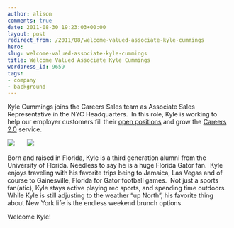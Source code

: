 ```yaml
---
author: alison
comments: true
date: 2011-08-30 19:23:03+00:00
layout: post
redirect_from: /2011/08/welcome-valued-associate-kyle-cummings
hero: 
slug: welcome-valued-associate-kyle-cummings
title: Welcome Valued Associate Kyle Cummings
wordpress_id: 9659
tags:
- company
- background
---
```


Kyle Cummings joins the Careers Sales team as Associate Sales Representative in the NYC Headquarters.  In this role, Kyle is working to help our employer customers fill their [open positions](http://careers.stackoverflow.com/jobs) and grow the [Careers 2.0](http://careers.stackoverflow.com) service.

[![](http://blog.stackoverflow.com/wp-content/uploads/KYLE.jpg)](http://blog.stackoverflow.com/2011/08/welcome-valued-associate-kyle-cummings/kyle/)       [![](http://blog.stackoverflow.com/wp-content/uploads/KYLE4.jpg)](http://blog.stackoverflow.com/2011/08/welcome-valued-associate-kyle-cummings/kyle4/)

Born and raised in Florida, Kyle is a third generation alumni from the University of Florida. Needless to say he is a huge Florida Gator fan.  Kyle enjoys traveling with his favorite trips being to Jamaica, Las Vegas and of course to Gainesville, Florida for Gator football games.  Not just a sports fan(atic), Kyle stays active playing rec sports, and spending time outdoors.  While Kyle is still adjusting to the weather “up North”, his favorite thing about New York life is the endless weekend brunch options.

Welcome Kyle!
